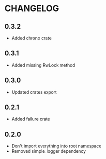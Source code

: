 # CHANGELOG

## 0.3.2

* Added chrono crate

## 0.3.1

* Added missing RwLock method

## 0.3.0

* Updated crates export

## 0.2.1

* Added failure crate

## 0.2.0

* Don't import everything into root namespace
* Removed simple_logger dependency